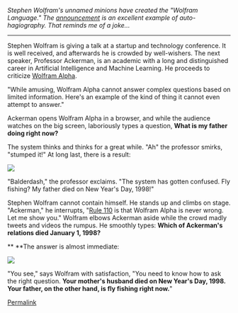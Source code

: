 *Stephen Wolfram's unnamed minions have created the "Wolfram Language." The [announcement](http://blog.wolframalpha.com/2013/11/13/something-very-big-is-coming-our-most-important-technology-project-yet/) is an excellent example of auto-hagiography. That reminds me of a joke...*

---

Stephen Wolfram is giving a talk at a startup and technology conference. It is well received, and afterwards he is crowded by well-wishers. The next speaker, Professor Ackerman, is an academic with a long and distinguished career in Artificial Intelligence and Machine Learning. He proceeds to criticize [Wolfram Alpha](http://www.wolframalpha.com/).

"While amusing, Wolfram Alpha cannot answer complex questions based on limited information. Here's an example of the kind of thing it cannot even attempt to answer."

Ackerman opens Wolfram Alpha in a browser, and while the audience watches on the big screen, laboriously types a question, **What is my father doing right now?**

The system thinks and thinks for a great while. "Ah" the professor smirks, "stumped it!" At long last, there is a result:

[![](images/Screen_shot_2010-11-17_at_4_20_png_scaled_500.jpg)](http://posterous.com/getfile/files.posterous.com/raganwald/BeyZCIptPrGrc8lKWvRXwD6K4a7zocJHFF8fiAAXTWnTTHV9QYH3mifZx7G1/Screen_shot_2010-11-17_at_4.20.png)

"Balderdash," the professor exclaims. "The system has gotten confused. Fly fishing? My father died on New Year's Day, 1998!"

Stephen Wolfram cannot contain himself. He stands up and climbs on stage. "Ackerman," he interrupts, "[Rule 110](https://secure.wikimedia.org/wikipedia/en/wiki/Rule_110) is that Wolfram Alpha is never wrong. Let me show you." Wolfram elbows Ackerman aside while the crowd madly tweets and videos the rumpus. He smoothly types: **Which of Ackerman's relations died January 1, 1998?**

** **The answer is almost immediate:

[![](images/PastedGraphic-2_tiff_scaled_500.jpg)](http://posterous.com/getfile/files.posterous.com/raganwald/MmYcZzubvWiaitzyJYRKP0SBkPJCgLA4pz7mDImb1SXW6OoPEfcHDbz8dHp1/PastedGraphic-2.tiff.converted.jpg)

"You see," says Wolfram with satisfaction, "You need to know how to ask the right question. **Your mother's husband died on New Year's Day, 1998. Your father, on the other hand, is fly fishing right now.**"

[Permalink](http://raganwald.posterous.com/wolfram-alpha)
